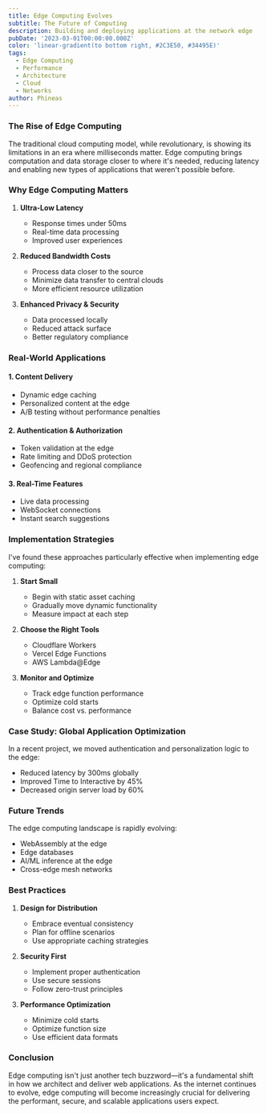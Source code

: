 ```yaml
---
title: Edge Computing Evolves
subtitle: The Future of Computing
description: Building and deploying applications at the network edge
pubDate: '2023-03-01T00:00:00.000Z'
color: 'linear-gradient(to bottom right, #2C3E50, #34495E)'
tags:
  - Edge Computing
  - Performance
  - Architecture
  - Cloud
  - Networks
author: Phineas
---
```


### The Rise of Edge Computing

The traditional cloud computing model, while revolutionary, is showing its limitations in an era where milliseconds matter. Edge computing brings computation and data storage closer to where it's needed, reducing latency and enabling new types of applications that weren't possible before.

### Why Edge Computing Matters

1. **Ultra-Low Latency**
   - Response times under 50ms
   - Real-time data processing
   - Improved user experiences

2. **Reduced Bandwidth Costs**
   - Process data closer to the source
   - Minimize data transfer to central clouds
   - More efficient resource utilization

3. **Enhanced Privacy & Security**
   - Data processed locally
   - Reduced attack surface
   - Better regulatory compliance

### Real-World Applications

#### 1. Content Delivery
- Dynamic edge caching
- Personalized content at the edge
- A/B testing without performance penalties

#### 2. Authentication & Authorization
- Token validation at the edge
- Rate limiting and DDoS protection
- Geofencing and regional compliance

#### 3. Real-Time Features
- Live data processing
- WebSocket connections
- Instant search suggestions

### Implementation Strategies

I've found these approaches particularly effective when implementing edge computing:

1. **Start Small**
   - Begin with static asset caching
   - Gradually move dynamic functionality
   - Measure impact at each step

2. **Choose the Right Tools**
   - Cloudflare Workers
   - Vercel Edge Functions
   - AWS Lambda@Edge

3. **Monitor and Optimize**
   - Track edge function performance
   - Optimize cold starts
   - Balance cost vs. performance

### Case Study: Global Application Optimization

In a recent project, we moved authentication and personalization logic to the edge:
- Reduced latency by 300ms globally
- Improved Time to Interactive by 45%
- Decreased origin server load by 60%

### Future Trends

The edge computing landscape is rapidly evolving:
- WebAssembly at the edge
- Edge databases
- AI/ML inference at the edge
- Cross-edge mesh networks

### Best Practices

1. **Design for Distribution**
   - Embrace eventual consistency
   - Plan for offline scenarios
   - Use appropriate caching strategies

2. **Security First**
   - Implement proper authentication
   - Use secure sessions
   - Follow zero-trust principles

3. **Performance Optimization**
   - Minimize cold starts
   - Optimize function size
   - Use efficient data formats

### Conclusion

Edge computing isn't just another tech buzzword—it's a fundamental shift in how we architect and deliver web applications. As the internet continues to evolve, edge computing will become increasingly crucial for delivering the performant, secure, and scalable applications users expect.
